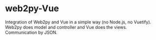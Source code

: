 # web2py-Vue
Integration of Web2py and Vue in a simple way (no Node.js, no Vuetify). Web2py does model and controller and Vue does the views. Communication by JSON.

